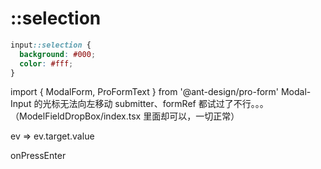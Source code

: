 # ::selection

```css
input::selection {
  background: #000;
  color: #fff;
}
```

import { ModalForm, ProFormText } from '@ant-design/pro-form'
Modal-Input 的光标无法向左移动 submitter、formRef 都试过了不行。。。（ModelFieldDropBox/index.tsx 里面却可以，一切正常）

ev => ev.target.value

onPressEnter
